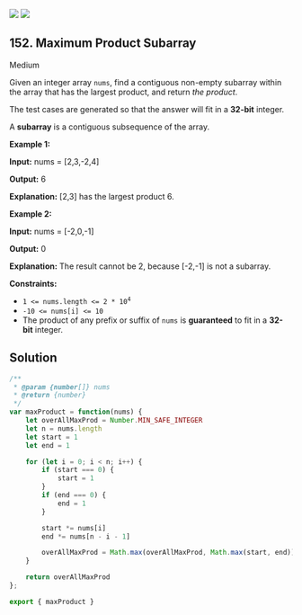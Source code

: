 [![](https://img.shields.io/github/stars/javadev/LeetCode-in-All?label=Stars&style=flat-square)](https://github.com/javadev/LeetCode-in-All)
[![](https://img.shields.io/github/forks/javadev/LeetCode-in-All?label=Fork%20me%20on%20GitHub%20&style=flat-square)](https://github.com/javadev/LeetCode-in-All/fork)

## 152\. Maximum Product Subarray

Medium

Given an integer array `nums`, find a contiguous non-empty subarray within the array that has the largest product, and return _the product_.

The test cases are generated so that the answer will fit in a **32-bit** integer.

A **subarray** is a contiguous subsequence of the array.

**Example 1:**

**Input:** nums = [2,3,-2,4]

**Output:** 6

**Explanation:** [2,3] has the largest product 6.

**Example 2:**

**Input:** nums = [-2,0,-1]

**Output:** 0

**Explanation:** The result cannot be 2, because [-2,-1] is not a subarray.

**Constraints:**

*   <code>1 <= nums.length <= 2 * 10<sup>4</sup></code>
*   `-10 <= nums[i] <= 10`
*   The product of any prefix or suffix of `nums` is **guaranteed** to fit in a **32-bit** integer.

## Solution

```javascript
/**
 * @param {number[]} nums
 * @return {number}
 */
var maxProduct = function(nums) {
    let overAllMaxProd = Number.MIN_SAFE_INTEGER
    let n = nums.length
    let start = 1
    let end = 1

    for (let i = 0; i < n; i++) {
        if (start === 0) {
            start = 1
        }
        if (end === 0) {
            end = 1
        }

        start *= nums[i]
        end *= nums[n - i - 1]

        overAllMaxProd = Math.max(overAllMaxProd, Math.max(start, end))
    }

    return overAllMaxProd
};

export { maxProduct }
```
